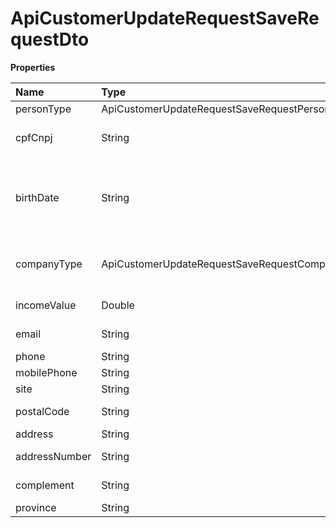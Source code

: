 # ApiCustomerUpdateRequestSaveRequestDto

**Properties**

| Name          | Type                                           | Required | Description                                                  |
| :------------ | :--------------------------------------------- | :------- | :----------------------------------------------------------- |
| personType    | ApiCustomerUpdateRequestSaveRequestPersonType  | ❌       | Person Type                                                  |
| cpfCnpj       | String                                         | ❌       | CPF or CNPJ of the account owner                             |
| birthDate     | String                                         | ❌       | Birthday (Required if the information is from an individual) |
| companyType   | ApiCustomerUpdateRequestSaveRequestCompanyType | ❌       | Type of company (only when Legal Entity)                     |
| incomeValue   | Double                                         | ❌       | Billing/Monthly income                                       |
| email         | String                                         | ❌       | Account's email                                              |
| phone         | String                                         | ❌       | Telephone                                                    |
| mobilePhone   | String                                         | ❌       | Cell phone                                                   |
| site          | String                                         | ❌       | Web site                                                     |
| postalCode    | String                                         | ❌       | Address zip code                                             |
| address       | String                                         | ❌       | Public place                                                 |
| addressNumber | String                                         | ❌       | Address number                                               |
| complement    | String                                         | ❌       | Address complement                                           |
| province      | String                                         | ❌       | Neighborhood                                                 |

<!-- This file was generated by liblab | https://liblab.com/ -->
